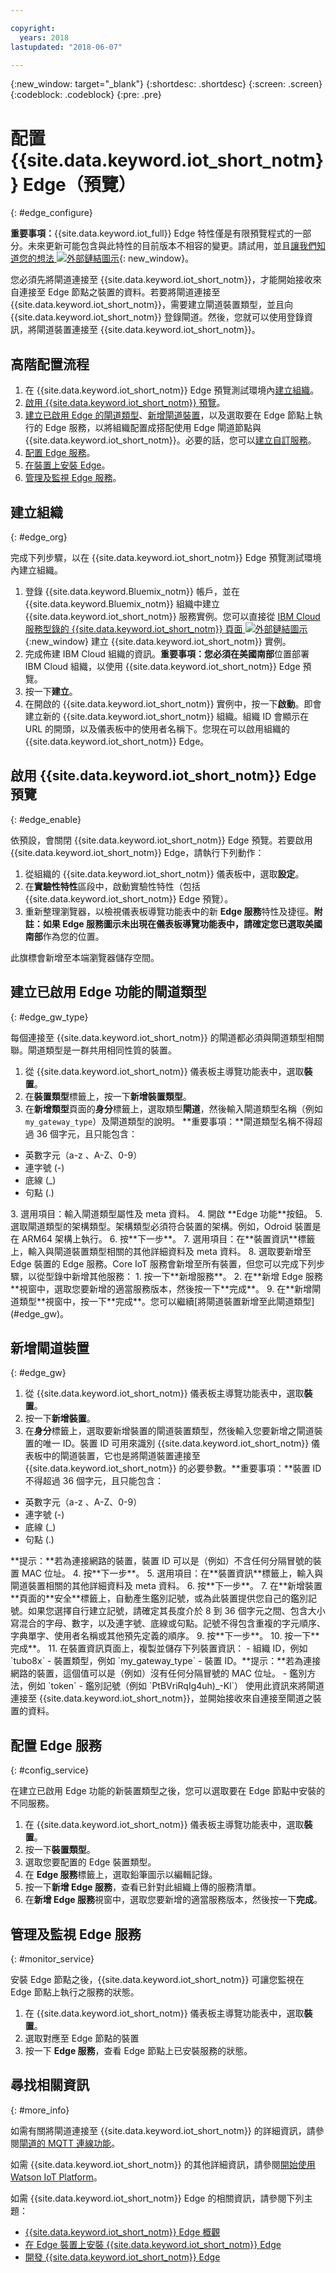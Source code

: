 ```yaml
---

copyright:
  years: 2018
lastupdated: "2018-06-07"

---
```


{:new_window: target="\_blank"}
{:shortdesc: .shortdesc}
{:screen: .screen}
{:codeblock: .codeblock}
{:pre: .pre}


# 配置 {{site.data.keyword.iot_short_notm}} Edge（預覽）
{: #edge_configure}

**重要事項：**{{site.data.keyword.iot_full}} Edge 特性僅是有限預覽程式的一部分。未來更新可能包含與此特性的目前版本不相容的變更。請試用，並且[讓我們知道您的想法 ![外部鏈結圖示](../../../icons/launch-glyph.svg)](https://developer.ibm.com/answers/smart-spaces/17/internet-of-things.html){: new_window}。

您必須先將閘道連接至 {{site.data.keyword.iot_short_notm}}，才能開始接收來自連接至 Edge 節點之裝置的資料。若要將閘道連接至 {{site.data.keyword.iot_short_notm}}，需要建立閘道裝置類型，並且向 {{site.data.keyword.iot_short_notm}} 登錄閘道。然後，您就可以使用登錄資訊，將閘道裝置連接至 {{site.data.keyword.iot_short_notm}}。

## 高階配置流程

1. 在 {{site.data.keyword.iot_short_notm}} Edge 預覽測試環境內[建立組織](#edge_org)。
2. [啟用 {{site.data.keyword.iot_short_notm}} 預覽](#edge_enable)。
3. [建立已啟用 Edge 的閘道類型](#edge_gw_type)、[新增閘道裝置](#edge_gw)，以及選取要在 Edge 節點上執行的 Edge 服務，以將組織配置成搭配使用 Edge 閘道節點與 {{site.data.keyword.iot_short_notm}}。必要的話，您可以[建立自訂服務](WIoTP_edge_dev.html#create_service)。
4. [配置 Edge 服務](#config_service)。
5. [在裝置上安裝 Edge](#edge_install_device)。
6. [管理及監視 Edge 服務](#monitor_service)。

## 建立組織
{: #edge_org}

完成下列步驟，以在 {{site.data.keyword.iot_short_notm}} Edge 預覽測試環境內建立組織。
1. 登錄 {{site.data.keyword.Bluemix_notm}} 帳戶，並在 {{site.data.keyword.Bluemix_notm}} 組織中建立 {{site.data.keyword.iot_short_notm}} 服務實例。您可以直接從 [IBM Cloud 服務型錄的 {{site.data.keyword.iot_short_notm}} 頁面 ![外部鏈結圖示](../../../icons/launch-glyph.svg "外部鏈結圖示")](https://console.{DomainName}/catalog/services/internet-of-things-platform/){:new_window} 建立 {{site.data.keyword.iot_short_notm}} 實例。  
2. 完成佈建 IBM Cloud 組織的資訊。**重要事項：**您必須在**美國南部**位置部署 IBM Cloud 組織，以使用 {{site.data.keyword.iot_short_notm}} Edge 預覽。
3. 按一下**建立**。
4. 在開啟的 {{site.data.keyword.iot_short_notm}} 實例中，按一下**啟動**。即會建立新的 {{site.data.keyword.iot_short_notm}} 組織。組織 ID 會顯示在 URL 的開頭，以及儀表板中的使用者名稱下。您現在可以啟用組織的 {{site.data.keyword.iot_short_notm}} Edge。

## 啟用 {{site.data.keyword.iot_short_notm}} Edge 預覽
{: #edge_enable}

依預設，會關閉 {{site.data.keyword.iot_short_notm}} Edge 預覽。若要啟用 {{site.data.keyword.iot_short_notm}} Edge，請執行下列動作：

1. 從組織的 {{site.data.keyword.iot_short_notm}} 儀表板中，選取**設定**。
2. 在**實驗性特性**區段中，啟動實驗性特性（包括 {{site.data.keyword.iot_short_notm}} Edge 預覽）。
3. 重新整理瀏覽器，以檢視儀表板導覽功能表中的新 **Edge 服務**特性及捷徑。**附註：**如果 **Edge 服務**圖示未出現在儀表板導覽功能表中，請確定您已選取**美國南部**作為您的位置。

此旗標會新增至本端瀏覽器儲存空間。

## 建立已啟用 Edge 功能的閘道類型
{: #edge_gw_type}

每個連接至 {{site.data.keyword.iot_short_notm}} 的閘道都必須與閘道類型相關聯。閘道類型是一群共用相同性質的裝置。

1. 從 {{site.data.keyword.iot_short_notm}} 儀表板主導覽功能表中，選取**裝置**。
2. 在**裝置類型**標籤上，按一下**新增裝置類型**。
3. 在**新增類型**頁面的**身分**標籤上，選取類型**閘道**，然後輸入閘道類型名稱（例如 `my_gateway_type`）及閘道類型的說明。
**重要事項：**閘道類型名稱不得超過 36 個字元，且只能包含：
<ul>
 <li>英數字元（a-z 、A-Z、0-9）</li>
 <li>連字號 (-)</li>
 <li>底線 (&lowbar;)</li>
 <li>句點 (.) </li>
 </ul>
3. 選用項目：輸入閘道類型屬性及 meta 資料。
4. 開啟 **Edge 功能**按鈕。
5. 選取閘道類型的架構類型。架構類型必須符合裝置的架構。例如，Odroid 裝置是在 ARM64 架構上執行。
6. 按**下一步**。
7. 選用項目：在**裝置資訊**標籤上，輸入與閘道裝置類型相關的其他詳細資料及 meta 資料。
8. 選取要新增至 Edge 裝置的 Edge 服務。Core IoT 服務會新增至所有裝置，但您可以完成下列步驟，以從型錄中新增其他服務：
 1. 按一下**新增服務**。
 2. 在**新增 Edge 服務**視窗中，選取您要新增的適當服務版本，然後按一下**完成**。
9. 在**新增閘道類型**視窗中，按一下**完成**。您可以繼續[將閘道裝置新增至此閘道類型](#edge_gw)。

## 新增閘道裝置
{: #edge_gw}

1. 從 {{site.data.keyword.iot_short_notm}} 儀表板主導覽功能表中，選取**裝置**。
2. 按一下**新增裝置**。
3. 在**身分**標籤上，選取要新增裝置的閘道裝置類型，然後輸入您要新增之閘道裝置的唯一 ID。裝置 ID 可用來識別 {{site.data.keyword.iot_short_notm}} 儀表板中的閘道裝置，它也是將閘道裝置連接至 {{site.data.keyword.iot_short_notm}} 的必要參數。**重要事項：**裝置 ID 不得超過 36 個字元，且只能包含：
 <ul>
 <li>英數字元（a-z 、A-Z、0-9）</li>
 <li>連字號 (-)</li>
 <li>底線 (&lowbar;)</li>
 <li>句點 (.) </li>
 </ul>
 **提示：**若為連接網路的裝置，裝置 ID 可以是（例如）不含任何分隔冒號的裝置 MAC 位址。
4. 按**下一步**。
5. 選用項目：在**裝置資訊**標籤上，輸入與閘道裝置相關的其他詳細資料及 meta 資料。
6. 按**下一步**。
7. 在**新增裝置**頁面的**安全**標籤上，自動產生鑑別記號，或為此裝置提供您自己的鑑別記號。如果您選擇自行建立記號，請確定其長度介於 8 到 36 個字元之間、包含大小寫混合的字母、數字，以及連字號、底線或句點。記號不得包含重複的字元順序、字典單字、使用者名稱或其他預先定義的順序。
9. 按**下一步**。
10. 按一下**完成**。
11. 在裝置資訊頁面上，複製並儲存下列裝置資訊：
 - 組織 ID，例如 `tubo8x`
 - 裝置類型，例如 `my_gateway_type`
 - 裝置 ID。**提示：**若為連接網路的裝置，這個值可以是（例如）沒有任何分隔冒號的 MAC 位址。
 - 鑑別方法，例如 `token`
 - 鑑別記號（例如 `PtBVriRqIg4uh)_-Kl`）
  使用此資訊來將閘道連接至 {{site.data.keyword.iot_short_notm}}，並開始接收來自連接至閘道之裝置的資料。

## 配置 Edge 服務
{: #config_service}

在建立已啟用 Edge 功能的新裝置類型之後，您可以選取要在 Edge 節點中安裝的不同服務。

1. 在 {{site.data.keyword.iot_short_notm}} 儀表板主導覽功能表中，選取**裝置**。
2. 按一下**裝置類型**。
3. 選取您要配置的 Edge 裝置類型。
4. 在 **Edge 服務**標籤上，選取鉛筆圖示以編輯記錄。
6. 按一下**新增 Edge 服務**，查看已針對此組織上傳的服務清單。
7. 在**新增 Edge 服務**視窗中，選取您要新增的適當服務版本，然後按一下**完成**。
<!--7. In preview phase an unregister and register on Edge node is required in order to the new services t being installed.-->

## 管理及監視 Edge 服務
{: #monitor_service}

安裝 Edge 節點之後，{{site.data.keyword.iot_short_notm}} 可讓您監視在 Edge 節點上執行之服務的狀態。

1.	在 {{site.data.keyword.iot_short_notm}} 儀表板主導覽功能表中，選取**裝置**。
2.	選取對應至 Edge 節點的裝置
3.	按一下 **Edge 服務**，查看 Edge 節點上已安裝服務的狀態。

## 尋找相關資訊
{: #more_info}

如需有關將閘道連接至 {{site.data.keyword.iot_short_notm}} 的詳細資訊，請參閱[閘道的 MQTT 連線功能](https://console.bluemix.net/docs/services/IoT/gateways/mqtt.html#mqtt)。

如需 {{site.data.keyword.iot_short_notm}} 的其他詳細資訊，請參閱[開始使用 Watson IoT Platform](https://console.bluemix.net/docs/services/IoT/getting-started.html#getting-started-with-iotp)。

如需 {{site.data.keyword.iot_short_notm}} Edge 的相關資訊，請參閱下列主題：
- [{{site.data.keyword.iot_short_notm}} Edge 概觀](WIoTP_edge.html#edge_overview)
- [在 Edge 裝置上安裝 {{site.data.keyword.iot_short_notm}} Edge](WIoTP_edge_install.html#edge_install_device)
- [開發 {{site.data.keyword.iot_short_notm}} Edge](WIoTP_edge_dev.html#edge_dev)
